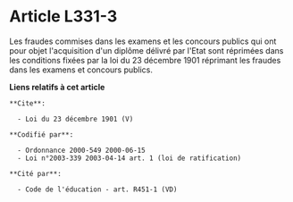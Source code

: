 # Article L331-3

Les fraudes commises dans les examens et les concours publics qui ont pour objet l'acquisition d'un diplôme délivré par
l'Etat sont réprimées dans les conditions fixées par la loi du 23 décembre 1901 réprimant les fraudes dans les examens et
concours publics.

**Liens relatifs à cet article**

	**Cite**:

	  - Loi du 23 décembre 1901 (V)

	**Codifié par**:

	  - Ordonnance 2000-549 2000-06-15
	  - Loi n°2003-339 2003-04-14 art. 1 (loi de ratification)

	**Cité par**:

	  - Code de l'éducation - art. R451-1 (VD)
